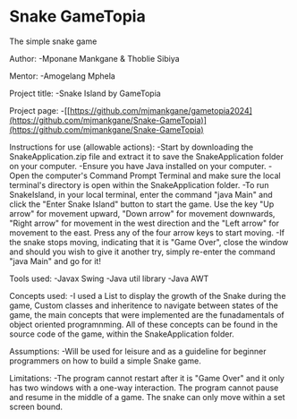 # Snake GameTopia
 The simple snake game

Author: 
-Mponane Mankgane & Thoblie Sibiya

Mentor: 
-Amogelang Mphela

Project title: 
-Snake Island by GameTopia

Project page: 
-[[https://github.com/mjmankgane/gametopia2024](https://github.com/mjmankgane/Snake-GameTopia)](https://github.com/mjmankgane/Snake-GameTopia)

Instructions for use (allowable actions): 
-Start by downloading the SnakeApplication.zip file and extract it to save the SnakeApplication folder on your computer. 
-Ensure you have Java installed on your computer.
-Open the computer's Command Prompt Terminal and make sure the local terminal's directory is open within the SnakeApplication folder.
-To run SnakeIsland, in your local terminal, enter the command "java Main" and click the "Enter Snake Island" button to start the game. Use the key "Up arrow" for movement upward, "Down arrow" for movement downwards, "Right arrow" for movement in the west direction and the "Left arrow" for movement to the east. Press any of the four arrow keys to start moving.
-If the snake stops moving, indicating that it is "Game Over", close the window and should you wish to give it another try, simply re-enter the command "java Main" and go for it!

Tools used: 
-Javax Swing
-Java util library
-Java AWT

Concepts used: 
-I used a List to display the growth of the Snake during the game, Custom classes and inheritence to navigate between states of the game, the main concepts that were implemented are the funadamentals of object oriented programnming. All of these concepts can be found in the source code of the game, within the SnakeApplication folder.

Assumptions: 
-Will be used for leisure and as a guideline for beginner programmers on how to build a simple Snake game.

Limitations: 
-The program cannot restart after it is "Game Over" and it only has two windows with a one-way interaction. The program cannot pause and resume in the middle of a game. The snake can only move within a set screen bound.
